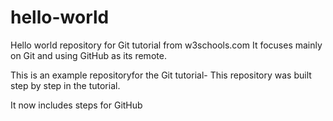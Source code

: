 # hello-world
Hello world repository for Git tutorial from w3schools.com
It focuses mainly on Git and using GitHub as its remote.

This is an example repositoryfor the Git tutorial-
This repository was built step by step in the tutorial.

It now includes steps for GitHub
